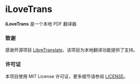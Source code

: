 # iLoveTrans

**iLoveTrans** 是一个本地 PDF 翻译器
    
### 致谢
感谢开源项目 [LibreTranslate](https://github.com/LibreTranslate/LibreTranslate)，该项目为本地翻译功能提供了支持。

### 许可证
本项目使用 MIT License 许可证，更多细节请参阅 [LICENSE](./LICENSE)。
